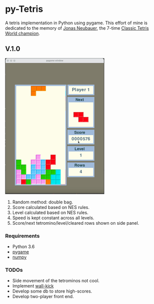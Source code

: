 # py-Tetris

A tetris implementation in Python using pygame. This effort of mine is dedicated to the memory of [Jonas Neubauer](https://en.wikipedia.org/wiki/Jonas_Neubauer), the 7-time [Classic Tetris World champion](https://en.wikipedia.org/wiki/Jonas_Neubauer).

## V.1.0

![Current progress shown here](vid/tetris_v1.0.gif)

1. Random method: double bag.
2. Score calculated based on NES rules.
3. Level calculated based on NES rules.
4. Speed is kept constant across all levels. 
5. Score/next tetromino/level/cleared rows shown on side panel.

### Requirements

* Python 3.6
* [pygame](https://www.pygame.org/news)
* [numpy](https://numpy.org/)


### TODOs

* Side movement of the tetrominos not cool.
* Implement [wall-kick](https://tetris.wiki/Super_Rotation_System#Wall_Kicks)
* Develop some db to store high-scores.
* Develop two-player front end.
